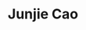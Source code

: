---
# Display name
title: Junjie Cao
home_page: https://jjcao.github.io/

# Is this the primary user of the site?
superuser: false

highlight_name: false
---
